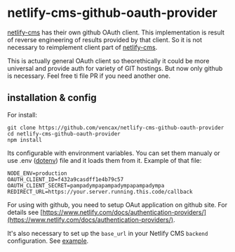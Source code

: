 # netlify-cms-github-oauth-provider

[netlify-cms](https://www.netlifycms.org/) has their own github OAuth client.
This implementation is result of reverse engineering of results provided by that client.
So it is not necessary to reimplement client part of [netlify-cms](https://www.netlifycms.org/).

This is actually general OAuth client so theorethically it could be more universal and provide auth for variety of GIT hostings.
But now only github is necessary. Feel free ti file PR if you need another one.

## installation & config

For install:

```
git clone https://github.com/vencax/netlify-cms-github-oauth-provider
cd netlify-cms-github-oauth-provider
npm install
```

Its configurable with environment variables.
You can set them manualy or use .env ([dotenv](https://github.com/motdotla/dotenv)) file and it loads them from it.
Example of that file:

```
NODE_ENV=production
OAUTH_CLIENT_ID=f432a9casdff1e4b79c57
OAUTH_CLIENT_SECRET=pampadympapampadympapampadympa
REDIRECT_URL=https://your.server.running.this.code/callback
```

For using with github, you need to setup OAut application on github site.
For details see [https://www.netlify.com/docs/authentication-providers/](https://www.netlify.com/docs/authentication-providers/).

It's also necessary to set up the `base_url` in your Netlify CMS `backend` configuration. See [example](https://github.com/pirati-web/admin/blob/0878c1f2f0b16dee5ed6bab6228bbebd7d540247/config.yml#L5).
